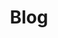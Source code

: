 ---
layout: list
title: Blog
slug: blog
menu: true
order: 1
description: >
  Lorem Ipsum is simply dummy text of the printing and typesetting industry. Lorem Ipsum has been the industry's standard dummy text ever since the 1500s, when an unknown printer took a galley of type and scrambled it to make a type specimen book. It has survived not only five centuries, but also the leap into electronic typesetting, remaining essentially unchanged. It was popularised in the 1960s with the release of Letraset sheets containing Lorem Ipsum passages, and more recently with desktop publishing software like Aldus PageMaker including versions of Lorem Ipsum.

accent_color: '#268bd2'
accent_image:
  background: '#202020'
  overlay:    false
---